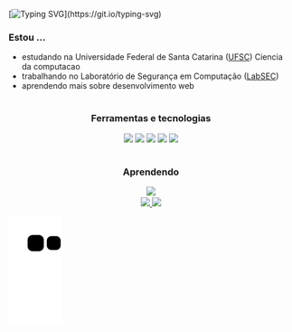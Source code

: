 [![Typing SVG](https://readme-typing-svg.herokuapp.com/?color=ff0000&size=35&center=true&vCenter=true&width=1000&lines=👋+Eai+!?+Bem+vindo+ao+meu+Github+!)](https://git.io/typing-svg)

### Estou ...

- estudando na Universidade Federal de Santa Catarina (<a href="https://ufsc.br/">UFSC</a>) Ciencia da computacao
- trabalhando no Laboratório de Segurança em Computação (<a href="https://labsec.ufsc.br/">LabSEC</a>)
- aprendendo mais sobre desenvolvimento web


#

<div>
  <div align="center"><h3>Ferramentas e tecnologias</h3></div>
  <div align="center">
    <img src="https://img.shields.io/badge/C-00599C?style=for-the-badge&logo=c&logoColor=white"/>
    <img src="https://img.shields.io/badge/C%2B%2B-00599C?style=for-the-badge&logo=c%2B%2B&logoColor=white"/>
    <img src="https://img.shields.io/badge/JavaScript-F7DF1E?style=for-the-badge&logo=javascript&logoColor=black"/>
    <img src="https://img.shields.io/badge/HTML5-E34F26?style=for-the-badge&logo=html5&logoColor=white"/>
    <img src="https://img.shields.io/badge/CSS3-1572B6?style=for-the-badge&logo=css3&logoColor=white"/>
  </div>
</div>

#

<div>
  <div align="center"><h3>Aprendendo</h3></div>
  <div align="center">
    <img src="https://img.shields.io/badge/flask?style=for-the-badge&logo=c&logoColor=white"/>
  </div>
</div>

<div align="center">
  <a href="https://github.com/AHVG">
  <img height="180em" src="https://github-readme-stats.vercel.app/api/top-langs/?username=AHVG&layout=compact&langs_count=7&theme=dracula"/>
  <img height="180em" src="https://github-readme-stats.vercel.app/api?username=AHVG&show_icons=true&theme=dracula&include_all_commits=true&count_private=true"/>
</div>



![Snake animation](https://github.com/AHVG/AHVG/blob/output/github-contribution-grid-snake.svg)

